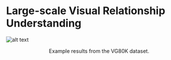 # Large-scale Visual Relationship Understanding

![alt text](https://github.com/facebookresearch/Large-Scale-VRD/blob/master/Examples.PNG)
<p align="center">Example results from the VG80K dataset.</p>